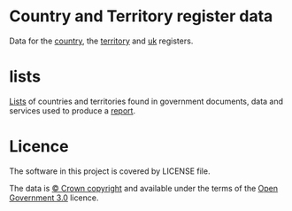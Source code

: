# Country and Territory register data

Data for the [country](http://country.openregister.org), the [territory](http://territory.openregister.org) and [uk](https://uk.discovery.openregister.org) registers.

# lists

[Lists](lists) of countries and territories found in government documents, data and services used to produce a [report](http://openregister.github.io/country-data/lists/report.html).

# Licence

The software in this project is covered by LICENSE file.

The data is [© Crown copyright](http://www.nationalarchives.gov.uk/information-management/re-using-public-sector-information/copyright-and-re-use/crown-copyright/)
and available under the terms of the [Open Government 3.0](https://www.nationalarchives.gov.uk/doc/open-government-licence/version/3/) licence.
